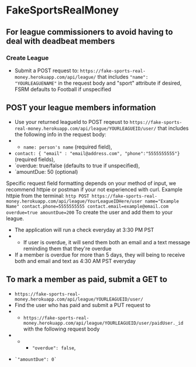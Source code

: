 # FakeSportsRealMoney
## For league commissioners to avoid having to deal with deadbeat members
### Create League
 * Submit a POST request to: `https://fake-sports-real-money.herokuapp.com/api/league/` that includes `"name": "YOURLEAGUENAME"` in the request body and "sport" attribute if desired, FSRM defaults to Football if unspecified
## POST your league members information
 * Use your returned leagueId to POST reqeust to `https://fake-sports-real-money.herokuapp.com/api/league/YOURLEAGUEID/user/` that includes the following info in the request body:
 * * `name: person's name` (required field),
 *  `contact: { "email" : "email@address.com", "phone":"5555555555"}` (required fields),
 *  `overdue: true/false (defaults to true if unspecified),
 *  `amountDue: 50 (optional)

Specific request field formatting depends on your method of input, we recommend httpie or postman if your not experienced with curl.
Example httpie from the terminal:
`http POST https://fake-sports-real-money.herokuapp.com/api/league/YourLeagueIDHere/user name="Example Name" contact.phone=5555555555 contact.email=example@email.com overdue=true amountDue=200`
To create the user and add them to your league.

* The application will run a check everyday at 3:30 PM PST
* * If user is overdue, it will send them both an email and a text message reminding them that they're overdue
* If a member is overdue for more than 5 days, they will being to receive both and email and text as 4:30 AM PST everyday

## To mark a member as paid, submit a GET to
* `https://fake-sports-real-money.herokuapp.com/api/league/YOURLEAGUEID/user/`
* Find the user who has paid and submit a PUT request to
* * `https://fake-sports-real-money.herokuapp.com/api/league/YOURLEAGUEID/user/paidUser._id`  with the following request body
* * * `"overdue": false`,
*     `"amountDue": 0`
